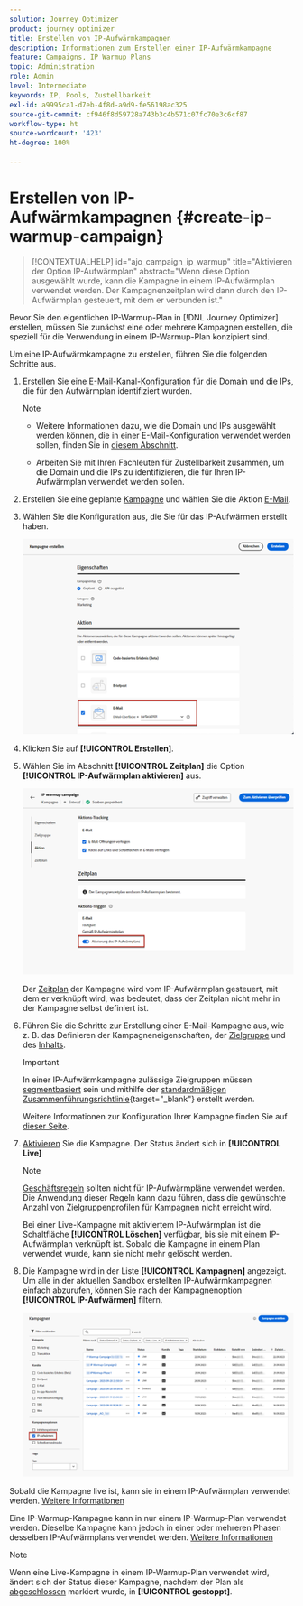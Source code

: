 ```yaml
---
solution: Journey Optimizer
product: journey optimizer
title: Erstellen von IP-Aufwärmkampagnen
description: Informationen zum Erstellen einer IP-Aufwärmkampagne
feature: Campaigns, IP Warmup Plans
topic: Administration
role: Admin
level: Intermediate
keywords: IP, Pools, Zustellbarkeit
exl-id: a9995ca1-d7eb-4f8d-a9d9-fe56198ac325
source-git-commit: cf946f8d59728a743b3c4b571c07fc70e3c6cf87
workflow-type: ht
source-wordcount: '423'
ht-degree: 100%

---
```


# Erstellen von IP-Aufwärmkampagnen {#create-ip-warmup-campaign}

>[!CONTEXTUALHELP]
>id="ajo_campaign_ip_warmup"
>title="Aktivieren der Option IP-Aufwärmplan"
>abstract="Wenn diese Option ausgewählt wurde, kann die Kampagne in einem IP-Aufwärmplan verwendet werden. Der Kampagnenzeitplan wird dann durch den IP-Aufwärmplan gesteuert, mit dem er verbunden ist."

Bevor Sie den eigentlichen IP-Warmup-Plan in [!DNL Journey Optimizer] erstellen, müssen Sie zunächst eine oder mehrere Kampagnen erstellen, die speziell für die Verwendung in einem IP-Warmup-Plan<!--through a dedicated option--> konzipiert sind.

Um eine IP-Aufwärmkampagne zu erstellen, führen Sie die folgenden Schritte aus.

1. Erstellen Sie eine [E-Mail](../email/email-settings.md)-Kanal-[Konfiguration](channel-surfaces.md) für die Domain und die IPs, die für den Aufwärmplan identifiziert wurden.

   >[!NOTE]
   >
   >* Weitere Informationen dazu, wie die Domain und IPs ausgewählt werden können, die in einer E-Mail-Konfiguration verwendet werden sollen, finden Sie in [diesem Abschnitt](../email/email-settings.md#subdomains-and-ip-pools).
   >
   >* Arbeiten Sie mit Ihren Fachleuten für Zustellbarkeit zusammen, um die Domain und die IPs zu identifizieren, die für Ihren IP-Aufwärmplan verwendet werden sollen.<!--TBC-->

1. Erstellen Sie eine geplante [Kampagne](../campaigns/create-campaign.md) und wählen Sie die Aktion [E-Mail](../email/create-email.md#create-email-journey-campaign).

   <!--Select the Marketing category. The IP warmup plan activation option is only available for  marketing-type campaigns.-->

1. Wählen Sie die Konfiguration aus, die Sie für das IP-Aufwärmen erstellt haben.

   ![](assets/ip-warmup-campaign-surface.png)

   <!--You must use the same configuration as the one that will be used for the asociated IP warmup plan. [Learn how to create an IP warmup plan](#create-ip-warmup-plan)-->

1. Klicken Sie auf **[!UICONTROL Erstellen]**.

1. Wählen Sie im Abschnitt **[!UICONTROL Zeitplan]** die Option **[!UICONTROL IP-Aufwärmplan aktivieren]** aus.

   ![](assets/ip-warmup-campaign-plan-activation.png)

   Der [Zeitplan](../campaigns/create-campaign.md#schedule) der Kampagne wird vom IP-Aufwärmplan gesteuert, mit dem er verknüpft wird, was bedeutet, dass der Zeitplan nicht mehr in der Kampagne selbst definiert ist.

1. Führen Sie die Schritte zur Erstellung einer E-Mail-Kampagne aus, wie z. B. das Definieren der Kampagneneigenschaften, der [Zielgruppe](../audience/about-audiences.md)<!--best practices for IP warmup in terms of audience?--> und des [Inhalts](../email/get-started-email-design.md#key-steps).

   >[!IMPORTANT]
   >
   >In einer IP-Aufwärmkampagne zulässige Zielgruppen müssen [segmentbasiert](../audience/creating-a-segment-definition.md) sein und mithilfe der [standardmäßigen Zusammenführungsrichtlinie](https://experienceleague.adobe.com/de/docs/experience-platform/profile/merge-policies/overview#default-merge-policy){target="_blank"} erstellt werden.

   Weitere Informationen zur Konfiguration Ihrer Kampagne finden Sie auf [dieser Seite](../campaigns/get-started-with-campaigns.md).

1. [Aktivieren](../campaigns/review-activate-campaign.md) Sie die Kampagne. Der Status ändert sich in **[!UICONTROL Live]**

   >[!NOTE]
   >
   >[Geschäftsregeln](rule-sets.md#apply-frequency-rule) sollten nicht für IP-Aufwärmpläne verwendet werden. Die Anwendung dieser Regeln kann dazu führen, dass die gewünschte Anzahl von Zielgruppenprofilen für Kampagnen nicht erreicht wird.

   Bei einer Live-Kampagne mit aktiviertem IP-Aufwärmplan ist die Schaltfläche **[!UICONTROL Löschen]** verfügbar, bis sie mit einem IP-Aufwärmplan verknüpft ist. Sobald die Kampagne in einem Plan verwendet wurde, kann sie nicht mehr gelöscht werden.

1. Die Kampagne wird in der Liste **[!UICONTROL Kampagnen]** angezeigt. Um alle in der aktuellen Sandbox erstellten IP-Aufwärmkampagnen einfach abzurufen, können Sie nach der Kampagnenoption **[!UICONTROL IP-Aufwärmen]** filtern.

   ![](assets/ip-warmup-campaign-filter.png)

Sobald die Kampagne live ist, kann sie in einem IP-Aufwärmplan verwendet werden. [Weitere Informationen](ip-warmup-plan.md)

Eine IP-Warmup-Kampagne kann in nur einem IP-Warmup-Plan verwendet werden. Dieselbe Kampagne kann jedoch in einer oder mehreren Phasen desselben IP-Aufwärmplans verwendet werden. [Weitere Informationen](ip-warmup-plan.md#define-phases)

>[!NOTE]
>
>Wenn eine Live-Kampagne in einem IP-Warmup-Plan verwendet wird, ändert sich der Status dieser Kampagne, nachdem der Plan als [abgeschlossen](ip-warmup-execution.md#mark-as-completed) markiert wurde, in **[!UICONTROL gestoppt]**.

